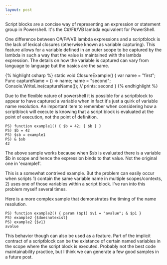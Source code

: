 ```yaml
---
layout: post
---
```

Script blocks are a concise way of representing an expression or statement group in Powershell. It's the C#/F#/VB lambda equivalent for PowerShell.

One difference between C#/F#/VB lambda expressions and a scriptblock is the lack of lexical closures (otherwise known as variable capturing). This feature allows for a variable defined in an outer scope to be captured by the lambda in such a way that the value is maintained with the lambda expression.  The details on how the variable is captured can vary from language to language but the basics are the same.

    
{% highlight csharp %}
static void ClosureExample() {
    var name = "first";
    Func<string> captureName = () => name;
    name = "second";
    Console.WriteLine(captureName());   // prints: second
}
{% endhighlight %}

Due to the flexible nature of powershell it is possible for a scriptblock to appear to have captured a variable when in fact it's just a quirk of variable name resolution. An important item to remember when considering how a scriptblock will execute is knowing that a script block is evaluated at the point of execution, not the point of definition.  
    
    PS) function example1() { $b = 42; { $b } }
    PS) $b = 42
    PS) $sb = example1
    PS) & $sb
    42

The above sample works because when $sb is evaluated there is a variable $b in scope and hence the expression binds to that value. Not the original one in 'example1'.

This is a somewhat contrived example. But the problem can easily occur when scripts 1) contain the same variable name in multiple scopes/contexts, 2) uses one of those variables within a script block. I've run into this problem myself several times.

Here is a more complex sample that demonstrates the timing of the name resolution.

    PS) function example2() { param ($p1) $v1 = "avalue"; & $p1 }
    PS) example2 {$doesnotexist}
    PS) example2 {$v1}
    avalue

This behavior though can also be used as a feature. Part of the implicit contract of a scriptblock can be the existance of certain named variables in the scope where the script block is executed. Probably not the best code maintainability practice, but I think we can generate a few good samples in a future post.


